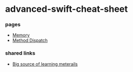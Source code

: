 # advanced-swift-cheat-sheet

### pages
- [Memory](memory.md)
- [Method Dispatch](memory.md)


### shared links
- [Big source of learning meterails](https://github.com/Jeytery/ios-learning-materials)
